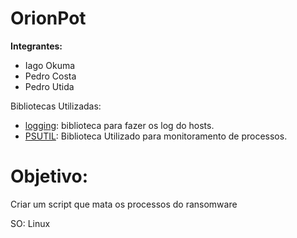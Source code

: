 # OrionPot

**Integrantes:**

* Iago Okuma
* Pedro Costa
* Pedro Utida

Bibliotecas Utilizadas:

* [logging](https://docs.python.org/3/library/logging.html): biblioteca para fazer os log do hosts.
* [PSUTIL](https://pypi.org/project/psutil/): Biblioteca Utilizado para monitoramento de processos.


# Objetivo:
Criar um script que mata os processos do ransomware

SO: Linux
